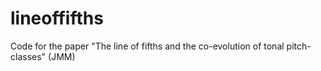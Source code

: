# lineoffifths
Code for the paper "The line of fifths and the co-evolution of tonal pitch-classes" (JMM)

